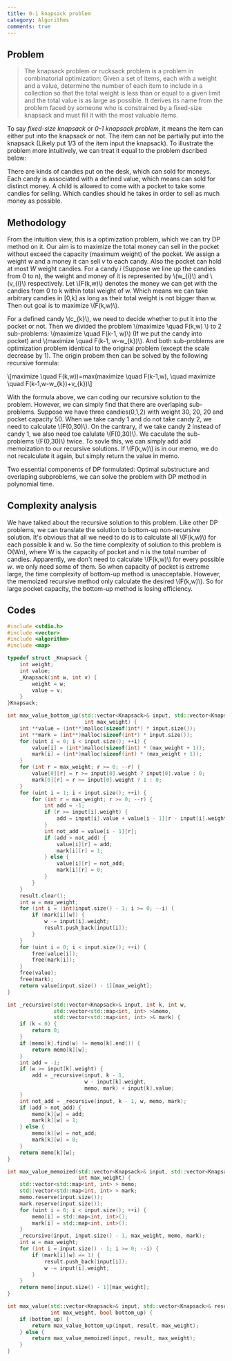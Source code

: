 ```yaml
---
title: 0-1 knapsack problem
category: Algorithms
comments: true
---
```

## Problem
>The knapsack problem or rucksack problem is a problem in combinatorial optimization: Given a set of items, each with a weight and a value, determine the number of each item to include in a collection so that the total weight is less than or equal to a given limit and the total value is as large as possible. It derives its name from the problem faced by someone who is constrained by a fixed-size knapsack and must fill it with the most valuable items.

To say *fixed-size knapsack* or *0-1 knapsack problem*, it means the item can either put into the knapsack or not. The item can not be partially put into the knapsack (Likely put 1/3 of the item input the knapsack). To illustrate the problem more intuitively, we can treat it equal to the problem dscribed below:

There are kinds of candies put on the desk, which can sold for moneys. Each candy is associated with a defined value, which means can sold for distinct money. A child is allowed to come with a pocket to take some candies for selling. Which candies should he takes in order to sell as much money as possible.

## Methodology
From the intuition view, this is a optimization problem, which we can try DP method on it. Our aim is to maximize the total money can sell in the pocket without exceed the capacity (maximum weight) of the pocket. We assign a weight *w* and a money it can sell *v* to each candy. Also the pocket can hold at most *W* weight candies. For a candy *i* (Suppose we line up the candies from 0 to n), the weight and money of it is represented by \\(w_{i}\\) and \\(v_{i}\\) respectively. Let \\(F(k,w)\\) denotes the money we can get with the candies from 0 to k within total weight of w. Which means we can take arbitrary candies in [0,k] as long as their total weight is not bigger than w. Then out goal is to maximize \\(F(k,w)\\).

For a defined candy \\(c_{k}\\), we need to decide whether to put it into the pocket or not. Then we divided the problem \\(maximize \\quad F(k,w) \\) to 2 sub-problems: \\(maximize \\quad F(k-1, w)\\) (If we put the candy into pocket) and \\(maximize \\quad F(k-1, w-w_{k})\\). And both sub-problems are optimization problem identical to the original problem (except the scale decrease by 1). The origin probem then can be solved by the following recursive formula:

\\[maximize \\quad F(k,w))=max(maximize \\quad F(k-1,w), \\quad maximize \\quad F(k-1,w-w_{k})+v_{k})\\]

With the formula above, we can coding our recursive solution to the problem. However, we can simply find that there are overlaping sub-problems. Suppose we have three candies(0,1,2) with weight 30, 20, 20 and pocket capacity 50. When we take candy 1 and do not take candy 2, we need to calculate \\(F(0,30)\\). On the cantrary, if we take candy 2 instead of candy 1, we also need toe calulate \\(F(0,30)\\). We caculate the sub-problems \\(F(0,30)\\) twice. To sovle this, we can simply add add memoization to our recursive solutions. If \\(F(k,w)\\) is in our memo, we do not recalculate it again, but simply return the value in memo.

Two essential components of DP formulated: Optimal substructure and overlaping subproblems, we can solve the problem with DP method in polynomial time.

## Complexity analysis
We have talked about the recursive solution to this problem. Like other DP problems, we can translate the solution to bottom-up non-recursive solution. It's obvious that all we need to do is to calculate all \\(F(k,w)\\) for each possible k and w. So the time complexity of solution to this problem is O(Wn), where W is the capacity of pocket and n is the total number of candies. Apparently, we don't need to calculate \\(F(k,w)\\) for every possible *w*. we only need some of them. So when capacity of pocket is extreme large, the time complexity of bottom-up method is unacceptable. However, the memoized recursive method only calculate the desired \\(F(k,w)\\). So for large pocket capacity, the bottom-up method is losing efficiency.

## Codes
```C++
#include <stdio.h>
#include <vector>
#include <algorithm>
#include <map>

typedef struct _Knapsack {
    int weight;
    int value;
    _Knapsack(int w, int v) {
        weight = w;
        value = v;
    }
}Knapsack;

int max_value_bottom_up(std::vector<Knapsack>& input, std::vector<Knapsack>& result,
                         int max_weight) {
    int **value = (int**)malloc(sizeof(int*) * input.size());
    int **mark = (int**)malloc(sizeof(int*) * input.size());
    for (uint i = 0; i < input.size(); ++i) {
        value[i] = (int*)malloc(sizeof(int) * (max_weight + 1));
        mark[i] = (int*)malloc(sizeof(int) * (max_weight + 1));
    }
    for (int r = max_weight; r >= 0; --r) {
        value[0][r] = r >= input[0].weight ? input[0].value : 0;
        mark[0][r] = r >= input[0].weight ? 1 : 0;
    }
    for (uint i = 1; i < input.size(); ++i) {
        for (int r = max_weight; r >= 0; --r) {
            int add = -1;
            if (r >= input[i].weight) {
                add = input[i].value + value[i - 1][r - input[i].weight];
            }
            int not_add = value[i - 1][r];
            if (add > not_add) {
                value[i][r] = add;
                mark[i][r] = 1;
            } else {
                value[i][r] = not_add;
                mark[i][r] = 0;
            }
        }
    }
    result.clear();
    int w = max_weight;
    for (int i = (int)input.size() - 1; i >= 0; --i) {
        if (mark[i][w]) {
            w -= input[i].weight;
            result.push_back(input[i]);
        }
    }
    for (uint i = 0; i < input.size(); ++i) {
        free(value[i]);
        free(mark[i]);
    }
    free(value);
    free(mark);
    return value[input.size() - 1][max_weight];
}

int _recursive(std::vector<Knapsack>& input, int k, int w,
               std::vector<std::map<int, int> >&memo,
               std::vector<std::map<int, int> >& mark) {
    if (k < 0) {
        return 0;
    }
    if (memo[k].find(w) != memo[k].end()) {
        return memo[k][w];
    }
    int add = -1;
    if (w >= input[k].weight) {
        add = _recursive(input, k - 1,
                         w - input[k].weight,
                         memo, mark) + input[k].value;
    }
    int not_add = _recursive(input, k - 1, w, memo, mark);
    if (add > not_add) {
        memo[k][w] = add;
        mark[k][w] = 1;
    } else {
        memo[k][w] = not_add;
        mark[k][w] = 0;
    }
    return memo[k][w];
}

int max_value_memoized(std::vector<Knapsack>& input, std::vector<Knapsack>& result,
                       int max_weight) {
    std::vector<std::map<int, int> > memo;
    std::vector<std::map<int, int> > mark;
    memo.reserve(input.size());
    mark.reserve(input.size());
    for (uint i = 0; i < input.size(); ++i) {
        memo[i] = std::map<int, int>();
        mark[i] = std::map<int, int>();
    }
    _recursive(input, input.size() - 1, max_weight, memo, mark);
    int w = max_weight;
    for (int i = input.size() - 1; i >= 0; --i) {
        if (mark[i][w] == 1) {
            result.push_back(input[i]);
            w -= input[i].weight;
        }
    }
    return memo[input.size() - 1][max_weight];
}

int max_value(std::vector<Knapsack>& input, std::vector<Knapsack>& result,
              int max_weight, bool bottom_up) {
    if (bottom_up) {
        return max_value_bottom_up(input, result, max_weight);
    } else {
        return max_value_memoized(input, result, max_weight);
    }
}
```
